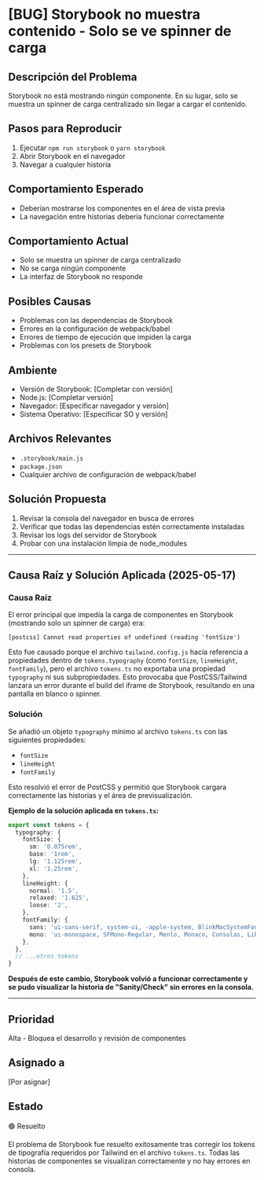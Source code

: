 # [BUG] Storybook no muestra contenido - Solo se ve spinner de carga

## Descripción del Problema
Storybook no está mostrando ningún componente. En su lugar, solo se muestra un spinner de carga centralizado sin llegar a cargar el contenido.

## Pasos para Reproducir
1. Ejecutar `npm run storybook` o `yarn storybook`
2. Abrir Storybook en el navegador
3. Navegar a cualquier historia

## Comportamiento Esperado
- Deberían mostrarse los componentes en el área de vista previa
- La navegación entre historias debería funcionar correctamente

## Comportamiento Actual
- Solo se muestra un spinner de carga centralizado
- No se carga ningún componente
- La interfaz de Storybook no responde

## Posibles Causas
- Problemas con las dependencias de Storybook
- Errores en la configuración de webpack/babel
- Errores de tiempo de ejecución que impiden la carga
- Problemas con los presets de Storybook

## Ambiente
- Versión de Storybook: [Completar con versión]
- Node.js: [Completar versión]
- Navegador: [Especificar navegador y versión]
- Sistema Operativo: [Especificar SO y versión]

## Archivos Relevantes
- `.storybook/main.js`
- `package.json`
- Cualquier archivo de configuración de webpack/babel

## Solución Propuesta
1. Revisar la consola del navegador en busca de errores
2. Verificar que todas las dependencias estén correctamente instaladas
3. Revisar los logs del servidor de Storybook
4. Probar con una instalación limpia de node_modules

---

## Causa Raíz y Solución Aplicada (2025-05-17)

### Causa Raíz
El error principal que impedía la carga de componentes en Storybook (mostrando solo un spinner de carga) era:

```
[postcss] Cannot read properties of undefined (reading 'fontSize')
```

Esto fue causado porque el archivo `tailwind.config.js` hacía referencia a propiedades dentro de `tokens.typography` (como `fontSize`, `lineHeight`, `fontFamily`), pero el archivo `tokens.ts` no exportaba una propiedad `typography` ni sus subpropiedades. Esto provocaba que PostCSS/Tailwind lanzara un error durante el build del iframe de Storybook, resultando en una pantalla en blanco o spinner.

### Solución
Se añadió un objeto `typography` mínimo al archivo `tokens.ts` con las siguientes propiedades:
- `fontSize`
- `lineHeight`
- `fontFamily`

Esto resolvió el error de PostCSS y permitió que Storybook cargara correctamente las historias y el área de previsualización.

**Ejemplo de la solución aplicada en `tokens.ts`:**
```ts
export const tokens = {
  typography: {
    fontSize: {
      sm: '0.875rem',
      base: '1rem',
      lg: '1.125rem',
      xl: '1.25rem',
    },
    lineHeight: {
      normal: '1.5',
      relaxed: '1.625',
      loose: '2',
    },
    fontFamily: {
      sans: 'ui-sans-serif, system-ui, -apple-system, BlinkMacSystemFont, Segoe UI, Roboto, Helvetica Neue, Arial, Noto Sans, sans-serif',
      mono: 'ui-monospace, SFMono-Regular, Menlo, Monaco, Consolas, Liberation Mono, Courier New, monospace',
    },
  },
  // ...otros tokens
}
```

**Después de este cambio, Storybook volvió a funcionar correctamente y se pudo visualizar la historia de "Sanity/Check" sin errores en la consola.**

---

## Prioridad
Alta - Bloquea el desarrollo y revisión de componentes

## Asignado a
[Por asignar]

## Estado
🟢 Resuelto

El problema de Storybook fue resuelto exitosamente tras corregir los tokens de tipografía requeridos por Tailwind en el archivo `tokens.ts`. Todas las historias de componentes se visualizan correctamente y no hay errores en consola.
